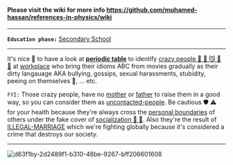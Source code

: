 #### Please visit the wiki for more info https://github.com/muhamed-hassan/references-in-physics/wiki

***

**`Education phase:`** [Secondary School](https://en.wikipedia.org/wiki/Secondary_school)

***

It's nice 🤨 to have a look at [**periodic table**](https://en.wikipedia.org/wiki/Periodic_table) to identify [crazy people 🤖 👾 😼 🤪 🤡](https://github.com/muhamed-hassan/production_deployment_syndrome/wiki/Bad-examples-of-parents) at [workplace](https://en.wikipedia.org/wiki/Workplace) who bring their idioms ABC from movies gradually as their dirty langauage AKA bullying, gossips, sexual harassments, stubidity, peeing on themselves 💩, ... etc.

`FYI:` Those crazy people, have no [mother](https://en.wikipedia.org/wiki/Mother) or [father](https://en.wikipedia.org/wiki/Father) to raise them in a good way, so you can consider them as [uncontacted-people](https://en.wikipedia.org/wiki/Uncontacted_peoples). Be cautious 🛡 ⚠ for your health because they're always cross the [personal boundaries](https://en.wikipedia.org/wiki/Privacy_law) of others under the fake cover of [socialization 🤡 🎠](https://en.wikipedia.org/wiki/Immature_personality_disorder). Also they're the result of [ILLEGAL-MARRIAGE](https://github.com/muhamed-hassan/production_deployment_syndrome/wiki/Illegal-Marriage#illegal-marriage--) which we're fighting globally because it's considered a crime that destroys our society. 

***

![d63f1by-2d2489f1-b310-48be-9267-bff206601608](https://github.com/user-attachments/assets/68ea405b-6b4d-4a73-a124-7e53e75c5ead)

